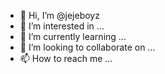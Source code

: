 - 👋 Hi, I’m @jejeboyz
- 👀 I’m interested in ...
- 🌱 I’m currently learning ...
- 💞️ I’m looking to collaborate on ...
- 📫 How to reach me ...

<!---
jejeboyz/jejeboyz is a ✨ special ✨ repository because its `README.md` (this file) appears on your GitHub profile.
You can click the Preview link to take a look at your changes.
--->

